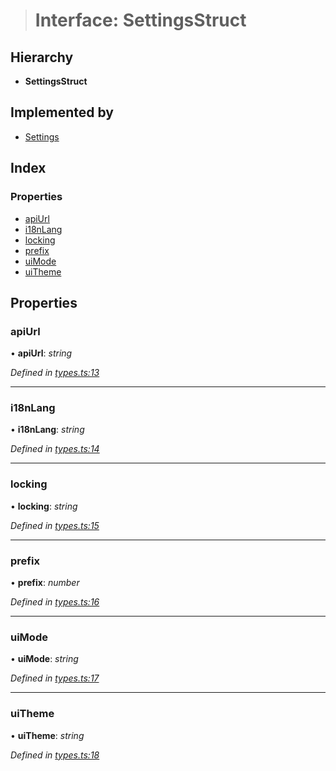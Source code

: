> # Interface: SettingsStruct

## Hierarchy

* **SettingsStruct**

## Implemented by

* [Settings](../classes/_settings_.settings.md)

## Index

### Properties

* [apiUrl](_types_.settingsstruct.md#apiurl)
* [i18nLang](_types_.settingsstruct.md#i18nlang)
* [locking](_types_.settingsstruct.md#locking)
* [prefix](_types_.settingsstruct.md#prefix)
* [uiMode](_types_.settingsstruct.md#uimode)
* [uiTheme](_types_.settingsstruct.md#uitheme)

## Properties

###  apiUrl

• **apiUrl**: *string*

*Defined in [types.ts:13](https://github.com/polkadot-js/ui/blob/6e4f9df/packages/ui-settings/src/types.ts#L13)*

___

###  i18nLang

• **i18nLang**: *string*

*Defined in [types.ts:14](https://github.com/polkadot-js/ui/blob/6e4f9df/packages/ui-settings/src/types.ts#L14)*

___

###  locking

• **locking**: *string*

*Defined in [types.ts:15](https://github.com/polkadot-js/ui/blob/6e4f9df/packages/ui-settings/src/types.ts#L15)*

___

###  prefix

• **prefix**: *number*

*Defined in [types.ts:16](https://github.com/polkadot-js/ui/blob/6e4f9df/packages/ui-settings/src/types.ts#L16)*

___

###  uiMode

• **uiMode**: *string*

*Defined in [types.ts:17](https://github.com/polkadot-js/ui/blob/6e4f9df/packages/ui-settings/src/types.ts#L17)*

___

###  uiTheme

• **uiTheme**: *string*

*Defined in [types.ts:18](https://github.com/polkadot-js/ui/blob/6e4f9df/packages/ui-settings/src/types.ts#L18)*